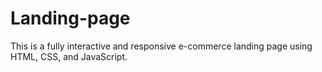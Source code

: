 # Landing-page
This is a fully interactive and responsive e-commerce landing page using HTML, CSS, and JavaScript.
